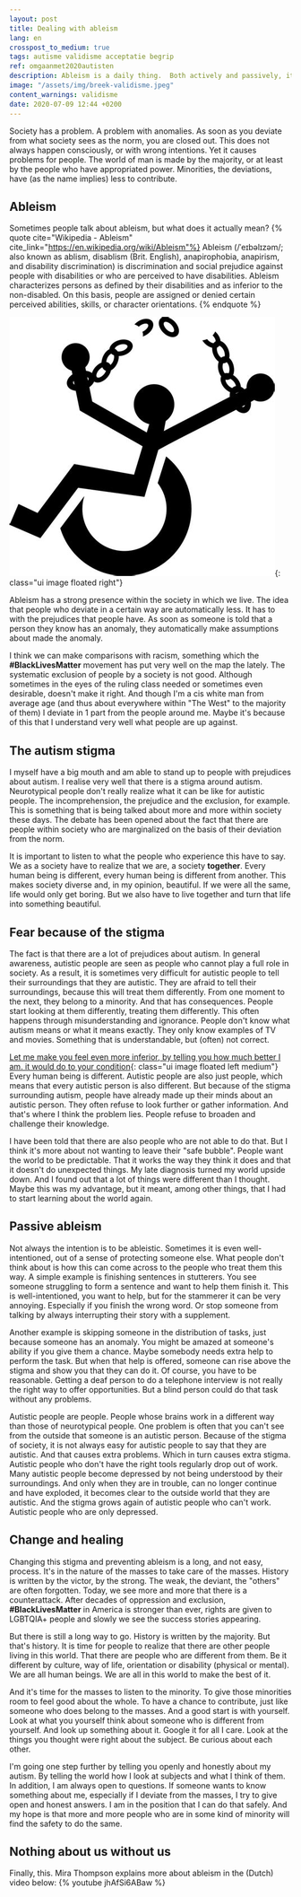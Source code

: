 ```yaml
---
layout: post
title: Dealing with ableism
lang: en
crosspost_to_medium: true
tags: autisme validisme acceptatie begrip
ref: omgaanmet2020autisten
description: Ableism is a daily thing.  Both actively and passively, it contributes to many problems within society. We don't always think about it, but it is a reason to challenge it in yourself and in others. In this piece I discuss my view on this form of discrimination and stigma.
image: "/assets/img/breek-validisme.jpeg"
content_warnings: validisme
date: 2020-07-09 12:44 +0200
---
```

Society has a problem. A problem with anomalies. As soon as you deviate from what society sees as the norm, you are closed out. This does not always happen consciously, or with wrong intentions. Yet it causes problems for people. The world of man is made by the majority, or at least by the people who have appropriated power. Minorities, the deviations, have (as the name implies) less to contribute.

## Ableism
Sometimes people talk about ableism, but what does it actually mean?
{% quote cite="Wikipedia - Ableism" cite_link="https://en.wikipedia.org/wiki/Ableism"%}
Ableism (/ˈeɪbəlɪzəm/; also known as ablism, disablism (Brit. English), anapirophobia, anapirism, and disability discrimination) is discrimination and social prejudice against people with disabilities or who are perceived to have disabilities. Ableism characterizes persons as defined by their disabilities and as inferior to the non-disabled. On this basis, people are assigned or denied certain perceived abilities, skills, or character orientations.
{% endquote %}

![Break Ableism!](/assets/img/breek-validisme.jpeg){: class="ui image floated right"}

Ableism has a strong presence within the society in which we live. The idea that people who deviate in a certain way are automatically less. It has to with the prejudices that people have. As soon as someone is told that a person they know has an anomaly, they automatically make assumptions about made the anomaly.

I think we can make comparisons with racism, something which the **#BlackLivesMatter** movement has put very well on the map the lately. The systematic exclusion of people by a society is not good. Although sometimes in the eyes of the ruling class needed or sometimes even desirable, doesn't make it right. And though I'm a cis white man from average age (and thus about everywhere within "The West" to the majority of them) I deviate in 1 part from the people around me. Maybe it's because of this that I understand very well what people are up against.

## The autism stigma

I myself have a big mouth and am able to stand up to people with prejudices about autism. I realise very well that there is a stigma around autism. Neurotypical people don't really realize what it can be like for autistic people. The incomprehension, the prejudice and the exclusion, for example. This is something that is being talked about more and more within society these days. The debate has been opened about the fact that there are people within society who are marginalized on the basis of their deviation from the norm.

It is important to listen to what the people who experience this have to say. We as a society have to realize that we are, a society **together**. Every human being is different, every human being is different from another. This makes society diverse and, in my opinion, beautiful. If we were all the same, life would only get boring. But we also have to live together and turn that life into something beautiful.

## Fear because of the stigma

The fact is that there are a lot of prejudices about autism. In general awareness, autistic people are seen as people who cannot play a full role in society. As a result, it is sometimes very difficult for autistic people to tell their surroundings that they are autistic. They are afraid to tell their surroundings, because this will treat them differently. From one moment to the next, they belong to a minority. And that has consequences. People start looking at them differently, treating them differently. This often happens through misunderstanding and ignorance. People don't know what autism means or what it means exactly. They only know examples of TV and movies. Something that is understandable, but (often) not correct.

[Let me make you feel even more inferior, by telling you how much better I am. it would do to your condition](/assets/img/ableist-ableism-ecard.png){: class="ui image floated left medium"}
Every human being is different. Autistic people are also just people, which means that every autistic person is also different. But because of the stigma surrounding autism, people have already made up their minds about an autistic person. They often refuse to look further or gather information. And that's where I think the problem lies. People refuse to broaden and challenge their knowledge.

I have been told that there are also people who are not able to do that. But I think it's more about not wanting to leave their "safe bubble". People want the world to be predictable. That it works the way they think it does and that it doesn't do unexpected things. My late diagnosis turned my world upside down. And I found out that a lot of things were different than I thought. Maybe this was my advantage, but it meant, among other things, that I had to start learning about the world again.

## Passive ableism

Not always the intention is to be ableistic. Sometimes it is even well-intentioned, out of a sense of protecting someone else. What people don't think about is how this can come across to the people who treat them this way. A simple example is finishing sentences in stutterers. You see someone struggling to form a sentence and want to help them finish it. This is well-intentioned, you want to help, but for the stammerer it can be very annoying. Especially if you finish the wrong word. Or stop someone from talking by always interrupting their story with a supplement.

Another example is skipping someone in the distribution of tasks, just because someone has an anomaly. You might be amazed at someone's ability if you give them a chance. Maybe somebody needs extra help to perform the task. But when that help is offered, someone can rise above the stigma and show you that they can do it. Of course, you have to be reasonable. Getting a deaf person to do a telephone interview is not really the right way to offer opportunities. But a blind person could do that task without any problems.

Autistic people are people. People whose brains work in a different way than those of neurotypical people. One problem is often that you can't see from the outside that someone is an autistic person. Because of the stigma of society, it is not always easy for autistic people to say that they are autistic. And that causes extra problems. Which in turn causes extra stigma. Autistic people who don't have the right tools regularly drop out of work. Many autistic people become depressed by not being understood by their surroundings. And only when they are in trouble, can no longer continue and have exploded, it becomes clear to the outside world that they are autistic. And the stigma grows again of autistic people who can't work. Autistic people who are only depressed.

## Change and healing

Changing this stigma and preventing ableism is a long, and not easy, process. It's in the nature of the masses to take care of the masses. History is written by the victor, by the strong. The weak, the deviant, the "others" are often forgotten. Today, we see more and more that there is a counterattack. After decades of oppression and exclusion, **#BlackLivesMatter** in America is stronger than ever, rights are given to LGBTQIA+ people and slowly we see the success stories appearing.

But there is still a long way to go. History is written by the majority. But that's history. It is time for people to realize that there are other people living in this world. That there are people who are different from them. Be it different by culture, way of life, orientation or disability (physical or mental). We are all human beings. We are all in this world to make the best of it.

And it's time for the masses to listen to the minority. To give those minorities room to feel good about the whole. To have a chance to contribute, just like someone who does belong to the masses. And a good start is with yourself. Look at what you yourself think about someone who is different from yourself. And look up something about it. Google it for all I care. Look at the things you thought were right about the subject. Be curious about each other.

I'm going one step further by telling you openly and honestly about my autism. By telling the world how I look at subjects and what I think of them. In addition, I am always open to questions. If someone wants to know something about me, especially if I deviate from the masses, I try to give open and honest answers. I am in the position that I can do that safely. And my hope is that more and more people who are in some kind of minority will find the safety to do the same.

## Nothing about us without us
Finally, this. Mira Thompson explains more about ableism in the (Dutch) video below:
{% youtube jhAfSi6ABaw %}
